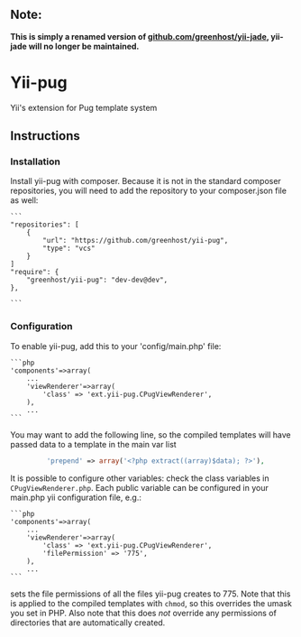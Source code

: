 Note:
-----
__This is simply a renamed version of [github.com/greenhost/yii-jade](github.com/greenhost/yii-jade), yii-jade will no longer be maintained.__

Yii-pug
========

Yii's extension for Pug template system

## Instructions

### Installation

Install yii-pug with composer. Because it is not in the standard composer
repositories, you will need to add the repository to your composer.json file as
well:

    ```
    "repositories": [
        {
            "url": "https://github.com/greenhost/yii-pug",
            "type": "vcs"
        }
    ]    
    "require": {
        "greenhost/yii-pug": "dev-dev@dev",
    },

    ```

### Configuration


To enable yii-pug, add this to your 'config/main.php' file:
    
    ```php
    'components'=>array(
        ...
        'viewRenderer'=>array(
            'class' => 'ext.yii-pug.CPugViewRenderer',
        ),
        ...
    ```

You may want to add the following line, so the compiled templates will have passed data to a template in the main var list


   ```php
            'prepend' => array('<?php extract((array)$data); ?>'),
   ```

It is possible to configure other variables: check the class variables in
`CPugViewRenderer.php`. Each public variable can be configured in your main.php
yii configuration file, e.g.:

    ```php
    'components'=>array(
        ...
        'viewRenderer'=>array(
            'class' => 'ext.yii-pug.CPugViewRenderer',
            'filePermission' => '775',
        ),
        ...
    ```

sets the file permissions of all the files yii-pug creates to 775. Note that
this is applied to the compiled templates with `chmod`, so this overrides the
umask you set in PHP. Also note that this does *not* override any permissions of
directories that are automatically created.
